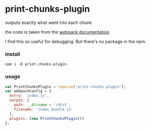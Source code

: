 # print-chunks-plugin

outputs exactly what went into each chunk

the code is taken from the [webpack documentation](https://github.com/webpack/docs/wiki/plugins#after-optimize-chunk-assetschunks-chunk)


I find this so useful for debugging. But there's no package in the npm.


### install

```
npm i -D print-chunks-plugin
```

### usage

```js
var PrintChunksPlugin = require('print-chunks-plugin');
var webpackConfig = {
  entry: 'index.js',
  output: {
    path: __dirname + '/dist',
    filename: 'index_bundle.js'
  },
  plugins: [new PrintChunksPlugin()]
};
```
